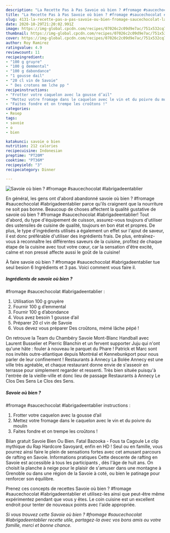 ```yaml
---
description: "La Recette Pas à Pas Savoie où bien ? #fromage #saucechocolat #labrigadeentablier"
title: "La Recette Pas à Pas Savoie où bien ? #fromage #saucechocolat #labrigadeentablier"
slug: 4131-la-recette-pas-a-pas-savoie-ou-bien-fromage-saucechocolat-labrigadeentablier
date: 2020-10-29T21:20:02.991Z
image: https://img-global.cpcdn.com/recipes/07026c2c09d9e7ac/751x532cq70/savoie-ou-bien-fromage-saucechocolat-labrigadeentablier-photo-principale-de-la-recette.jpg
thumbnail: https://img-global.cpcdn.com/recipes/07026c2c09d9e7ac/751x532cq70/savoie-ou-bien-fromage-saucechocolat-labrigadeentablier-photo-principale-de-la-recette.jpg
cover: https://img-global.cpcdn.com/recipes/07026c2c09d9e7ac/751x532cq70/savoie-ou-bien-fromage-saucechocolat-labrigadeentablier-photo-principale-de-la-recette.jpg
author: Roy Ramirez
ratingvalue: 4.9
reviewcount: 11
recipeingredient:
- "100 g gruyre"
- "100 g demmental"
- "100 g dabondance"
- "1 gousse dail"
- "20 cl vin de Savoie"
- " Des crotons mm lche pp "
recipeinstructions:
- "Frotter votre caquelon avec la gousse d’ail"
- "Mettez votre fromage dans le caquelon avec le vin et du poivre du moulin"
- "Faites fondre et on trempe les croûtons !"
categories:
- Resep
tags:
- savoie
- o
- bien

katakunci: savoie o bien 
nutrition: 212 calories
recipecuisine: Indonesian
preptime: "PT20M"
cooktime: "PT36M"
recipeyield: "3"
recipecategory: Dinner

---
```



![Savoie où bien ?
#fromage #saucechocolat #labrigadeentablier](https://img-global.cpcdn.com/recipes/07026c2c09d9e7ac/751x532cq70/savoie-ou-bien-fromage-saucechocolat-labrigadeentablier-photo-principale-de-la-recette.jpg)

En général, les gens ont d'abord abandonné savoie où bien ?
#fromage #saucechocolat #labrigadeentablier parce qu'ils craignent que la nourriture ne soit pas bonne. Beaucoup de choses affectent la qualité gustative de savoie où bien ?
#fromage #saucechocolat #labrigadeentablier! Tout d'abord, du type d'équipement de cuisson, assurez-vous toujours d'utiliser des ustensiles de cuisine de qualité, toujours en bon état et propres. De plus, le type d'ingrédients utilisés a également un effet sur l'ajout de saveur, il est donc préférable d'utiliser des ingrédients frais. De plus, entraînez-vous à reconnaître les différentes saveurs de la cuisine, profitez de chaque étape de la cuisine avec tout votre cœur, car la sensation d'être excité, calme et non pressé affecte aussi le goût de la cuisine!

<!--inarticleads1-->

À faire savoie où bien ?
#fromage #saucechocolat #labrigadeentablier tue seul besion 6 Ingrédients et 3 pas. Voici comment vous faire il.

##### Ingrédients de savoie où bien ?
#fromage #saucechocolat #labrigadeentablier :

1. Utilisation 100 g gruyère
1. Fournir 100 g d’emmental
1. Fournir 100 g d’abondance
1. Vous avez besoin 1 gousse d’ail
1. Préparer 20 cl vin de Savoie
1. Vous devez vous préparer  Des croûtons, mémé lâche pépé !


On retrouve la Team du Chambéry Savoie Mont-Blanc Handball avec Laurent Busselier et Pierric Blanchin et un fervent supporter Juju qui n&#39;ont qu&#39;une hâte : fouler à nouveau le parquet du Phare ! Patrick et Marc sont nos invités outre-atlantique depuis Montréal et Kennebunkport pour nous parler de leur confinement ! Restaurants à Annecy La Bolée Annecy est une ville très agréable, et chaque restaurant donne envie de s&#39;asseoir en terrasse pour simplement regarder et ressenti. Très bien située puisqu&#39;à l&#39;entrée de la vieille-ville et donc lieu de passage Restaurants à Annecy Le Clos Des Sens Le Clos des Sens. 

<!--inarticleads2-->

##### Savoie où bien ?
#fromage #saucechocolat #labrigadeentablier instructions :

1. Frotter votre caquelon avec la gousse d’ail
1. Mettez votre fromage dans le caquelon avec le vin et du poivre du moulin
1. Faites fondre et on trempe les croûtons !


Bilan gratuit Savoie Bien Ou Bien. Fatal Bazooka - Fous ta Cagoule Le clip mythique du Rap Hardcore Savoyard, enfin en HD ! Seul ou en famille, vous pourrez ainsi faire le plein de sensations fortes avec cet amusant parcours de rafting en Savoie. Informations pratiques Cette descente de rafting en Savoie est accessible à tous les participants , dès l&#39;âge de huit ans. On choisit la planche à neige pour le plaisir de s&#39;amuser dans une montagne à Grenoble ou dans une région de la Savoie à coté, ou bien le patinage pour renforcer son équilibre. 

<!--inarticleads1-->

<p>
Prenez ces concepts de recettes Savoie où bien ?
#fromage #saucechocolat #labrigadeentablier et utilisez-les ainsi que peut-être même expérimentez pendant que vous y êtes. Le coin cuisine est un excellent endroit pour tenter de nouveaux points avec l'aide appropriée.
</p>

<p>
<i>Si vous trouvez cette Savoie où bien ?
#fromage #saucechocolat #labrigadeentablier recette utile, partagez-la avec vos bons amis ou votre famille, merci et bonne chance.</i>
</p>
